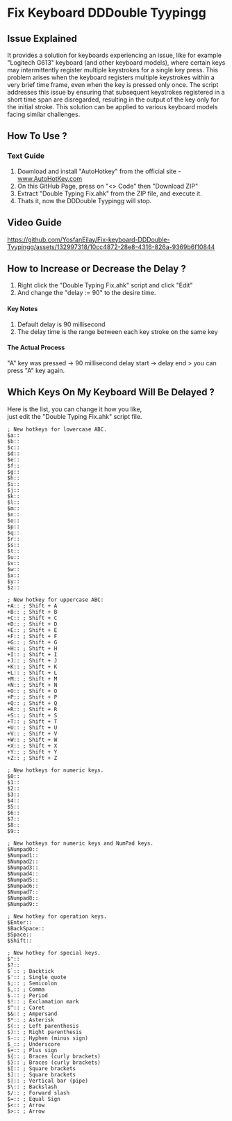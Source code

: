 # Fix Keyboard DDDouble Tyypingg

## Issue Explained
It provides a solution for keyboards experiencing an issue, like for example "Logitech G613" keyboard (and other keyboard models),
where certain keys may intermittently register multiple keystrokes for a single key press. This problem arises when the keyboard
registers multiple keystrokes within a very brief time frame, even when the key is pressed only once. The script addresses this issue
by ensuring that subsequent keystrokes registered in a short time span are disregarded, resulting in the output of the key only for the
initial stroke. This solution can be applied to various keyboard models facing similar challenges.

## How To Use ?
### Text Guide
1. Download and install "AutoHotkey" from the official site - www.AutoHotKey.com
2. On this GitHub Page, press on "<> Code" then "Download ZIP"
3. Extract "Double Typing Fix.ahk" from the ZIP file, and execute it.
4. Thats it, now the DDDouble Tyypingg will stop.

## Video Guide
https://github.com/YosfanEilay/Fix-keyboard-DDDouble-Tyypingg/assets/132997318/10cc4872-28e8-4316-826a-9369b6f10844

## How to Increase or Decrease the Delay ?
1. Right click the "Double Typing Fix.ahk" script and click "Edit"
2. And change the "delay := 90" to the desire time.

#### Key Notes
1. Default delay is 90 millisecond
2. The delay time is the range between each key stroke on the same key

#### The Actual Process
"A" key was pressed -> 90 millisecond delay start -> delay end > you can press "A" key again.

## Which Keys On My Keyboard Will Be Delayed ?
Here is the list, you can change it how you like, <br>
just edit the "Double Typing Fix.ahk" script file.

```
; New hotkeys for lowercase ABC.
$a::
$b::
$c::
$d::
$e::
$f::
$g::
$h::
$i::
$j::
$k::
$l::
$m::
$n::
$o::
$p::
$q::
$r::
$s::
$t::
$u::
$v::
$w::
$x::
$y::
$z::

; New hotkey for uppercase ABC:
+A:: ; Shift + A
+B:: ; Shift + B
+C:: ; Shift + C
+D:: ; Shift + D
+E:: ; Shift + E
+F:: ; Shift + F
+G:: ; Shift + G
+H:: ; Shift + H
+I:: ; Shift + I
+J:: ; Shift + J
+K:: ; Shift + K
+L:: ; Shift + L
+M:: ; Shift + M
+N:: ; Shift + N
+O:: ; Shift + O
+P:: ; Shift + P
+Q:: ; Shift + Q
+R:: ; Shift + R
+S:: ; Shift + S
+T:: ; Shift + T
+U:: ; Shift + U
+V:: ; Shift + V
+W:: ; Shift + W
+X:: ; Shift + X
+Y:: ; Shift + Y
+Z:: ; Shift + Z

; New hotkeys for numeric keys.
$0::
$1::
$2::
$3::
$4::
$5::
$6::
$7::
$8::
$9::

; New hotkeys for numeric keys and NumPad keys.
$Numpad0::
$Numpad1::
$Numpad2::
$Numpad3::
$Numpad4::
$Numpad5::
$Numpad6::
$Numpad7::
$Numpad8::
$Numpad9::

; New hotkey for operation keys.
$Enter::
$BackSpace::
$Space::
$Shift::

; New hotkey for special keys.
$"::
$?::
$`:: ; Backtick
$':: ; Single quote
$;:: ; Semicolon
$,:: ; Comma
$.:: ; Period
$!:: ; Exclamation mark
$^:: ; Caret
$&:: ; Ampersand
$*:: ; Asterisk
$(:: ; Left parenthesis
$):: ; Right parenthesis
$-:: ; Hyphen (minus sign)
$_:: ; Underscore
$+:: ; Plus sign
${:: ; Braces (curly brackets)
$}:: ; Braces (curly brackets)
$[:: ; Square brackets
$]:: ; Square brackets
$|:: ; Vertical bar (pipe)
$\:: ; Backslash
$/:: ; Forward slash
$=:: ; Equal Sign
$<:: ; Arrow
$>:: ; Arrow
```
